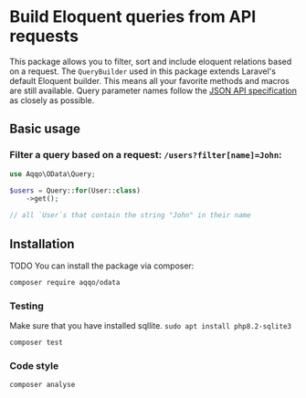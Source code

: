 # Build Eloquent queries from API requests

This package allows you to filter, sort and include eloquent relations based on a request. The `QueryBuilder` used in this package extends Laravel's default Eloquent builder. This means all your favorite methods and macros are still available. Query parameter names follow the [JSON API specification](http://jsonapi.org/) as closely as possible.

## Basic usage

### Filter a query based on a request: `/users?filter[name]=John`:

```php
use Aqqo\OData\Query;

$users = Query::for(User::class)
    ->get();

// all `User`s that contain the string "John" in their name
```

## Installation

TODO
You can install the package via composer:

```bash
composer require aqqo/odata
```


### Testing

Make sure that you have installed sqllite. `sudo apt install php8.2-sqlite3`

```bash
composer test
```

### Code style


```bash
composer analyse
```